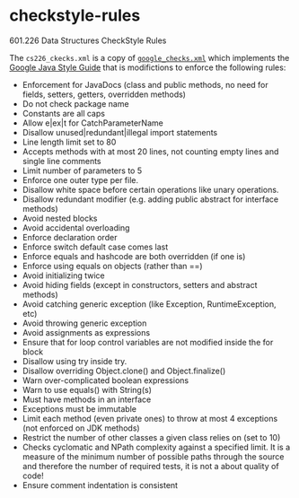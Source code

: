 # checkstyle-rules
601.226 Data Structures CheckStyle Rules

The `cs226_ckecks.xml` is a copy of [`google_checks.xml`](https://github.com/checkstyle/checkstyle/blob/master/src/main/resources/google_checks.xml) which implements the [Google Java Style Guide](http://google.github.io/styleguide/javaguide.html) that is modifictions to enforce the following rules:

- Enforcement for JavaDocs (class and public methods, no need for fields, setters, getters, overridden methods)
- Do not check package name
- Constants are all caps
- Allow e|ex|t for CatchParameterName
- Disallow unused|redundant|illegal import statements
- Line length limit set to 80
- Accepts methods with at most 20 lines, not counting empty lines and single line comments
- Limit number of parameters to 5
- Enforce one outer type per file.
- Disallow white space before certain operations like unary operations.
- Disallow redundant modifier (e.g. adding public abstract for interface methods)
- Avoid nested blocks
- Avoid accidental overloading
- Enforce declaration order
- Enforce switch default case comes last
- Enforce equals and hashcode are both overridden (if one is)
- Enforce using equals on objects (rather than ==)
- Avoid initializing twice
- Avoid hiding fields (except in constructors, setters and abstract methods)
- Avoid catching generic exception (like Exception, RuntimeException, etc)
- Avoid throwing generic exception
- Avoid assignments as expressions
- Ensure that for loop control variables are not modified inside the for block
- Disallow using try inside try.
- Disallow overriding Object.clone() and Object.finalize()
- Warn over-complicated boolean expressions
- Warn to use equals() with String(s)
- Must have methods in an interface
- Exceptions must be immutable
- Limit each method (even private ones) to throw at most 4 exceptions (not enforced on JDK methods)
- Restrict the number of other classes a given class relies on (set to 10)
- Checks cyclomatic and NPath complexity against a specified limit.
  It is a measure of the minimum number of possible paths through the source and therefore the number
  of required tests, it is not a about quality of code!
- Ensure comment indentation is consistent
